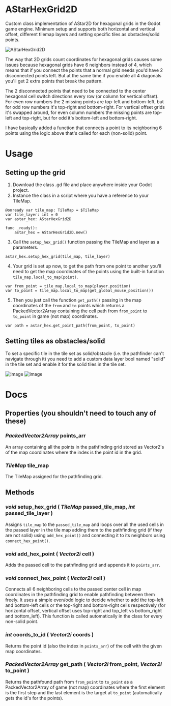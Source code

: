 # AStarHexGrid2D
Custom class implementation of AStar2D for hexagonal grids in the Godot game engine.
Minimum setup and supports both horizontal and vertical offset, different tilemap layers and setting specific tiles as obstacles/solid points.

![AStarHexGrid2D](https://github.com/OmarQurashi868/a-star-hex-grid-2d/assets/96021536/49f3e314-5f54-4e63-a6f0-469ba06043ce)

The way that 2D grids count coordinates for hexagonal grids causes some issues because hexagonal grids have 6 neighbors instead of 4, which means that if you connect the points that a normal grid needs you'd have 2 disconnected points left. But at the same time if you enable all 4 diagonals you'll get 2 extra points that break the pattern. 

The 2 disconnected points that need to be connected to the center hexagonal cell switch directions every row (or column for vertical offset). For even row numbers the 2 missing points are top-left and bottom-left, but for odd row numbers it's top-right and bottom-right. For vertical offset grids it's swapped around, for even column numbers the missing points are top-left and top-right, but for odd it's bottom-left and bottom-right.

I have basically added a function that connects a point to its neighboring 6 points using the logic above that's called for each (non-solid) point.

# Usage

## Setting up the grid

1. Download the class .gd file and place anywhere inside your Godot project.
2. Instance the class in a script where you have a reference to your TileMap.
```gdscript
@onready var tile_map: TileMap = $TileMap
var tile_layer: int = 0
var astar_hex: AStarHexGrid2D

func _ready():
	astar_hex = AStarHexGrid2D.new()
```
3. Call the `setup_hex_grid()` function passing the TileMap and layer as a parameters.
```gdscript
astar_hex.setup_hex_grid(tile_map, tile_layer)
```
4. Your grid is set up now, to get the path from one point to another you'll need to get the map coordinates of the points using the built-in function `tile_map.local_to_map(point)`.
```gdscript
var from_point = tile_map.local_to_map(player.position)
var to_point = tile_map.local_to_map(get_global_mouse_position())
```
5. Then you just call the function `get_path()` passing in the map coordinates of the `from` and `to` points which returns a PackedVector2Array containing the cell path from `from_point` to `to_point` in game (not map) coordinates.
```gdscript
var path = astar_hex.get_point_path(from_point, to_point)
```

## Setting tiles as obstacles/solid
To set a specific tile in the tile set as solid/obstacle (i.e. the pathfinder can't navigate through it) you need to add a custom data layer bool named "solid" in the tile set and enable it for the solid tiles in the tile set.

![image](https://github.com/OmarQurashi868/a-star-hex-grid-2d/assets/96021536/43c84f83-8f62-4bee-94f2-d2722c9a41b8)
![image](https://github.com/OmarQurashi868/a-star-hex-grid-2d/assets/96021536/aaf30572-c8be-433c-afbc-f7b75dbf465a)

# Docs
## Properties (you shouldn't need to touch any of these)
### _PackedVector2Array_ points_arr
An array containing all the points in the pathfinding grid stored as Vector2's of the map coordinates where the index is the point id in the grid.

### _TileMap_ tile_map
The TileMap assigned for the pathfinding grid.

## Methods
### _void_ setup_hex_grid ( _TileMap_ passed_tile_map, _int_ passed_tile_layer )
Assigns `tile_map` to the `passed_tile_map` and loops over all the used cells in the passed layer in the tile map adding them to the pathfinding grid (if they are not solid) using `add_hex_point()` and connecting it to its neighbors using `connect_hex_point()`.

### _void_ add_hex_point ( _Vector2i_ cell )
Adds the passed cell to the pathfinding grid and appends it to `points_arr`.

### _void_ connect_hex_point ( _Vector2i_ cell )
Connects all 6 neighboring cells to the passed center cell in map coordinates in the pathfinding grid to enable pathfinding between them freely. It uses a simple even/odd logic to decide whether to add the top-left and bottom-left cells or the top-right and bottom-right cells respectively (for horizontal offset, vertical offset uses top-right and top_left vs bottom_right and bottom_left).
This function is called automatically in the class for every non-solid point.

### _int_ coords_to_id ( _Vector2i_ coords )
Returns the point id (also the index in `points_arr`) of the cell with the given map coordinates.

### _PackedVector2Array_ get_path ( _Vector2i_ from_point, _Vector2i_ to_point )
Returns the pathfound path from `from_point` to `to_point` as a PackedVector2Array of game (not map) coordinates where the first element is the first step and the last element is the target at `to_point` (automatically gets the id's for the points).

